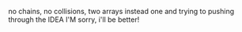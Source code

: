 no chains, no collisions, two arrays instead one and trying to pushing through the IDEA
I'M sorry, i'll be better!
